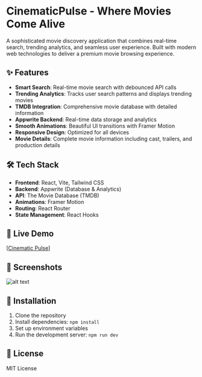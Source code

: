 # CinematicPulse - Where Movies Come Alive

A sophisticated movie discovery application that combines real-time search, trending analytics, and seamless user experience. Built with modern web technologies to deliver a premium movie browsing experience.

## ✨ Features

- **Smart Search**: Real-time movie search with debounced API calls
- **Trending Analytics**: Tracks user search patterns and displays trending movies
- **TMDB Integration**: Comprehensive movie database with detailed information
- **Appwrite Backend**: Real-time data storage and analytics
- **Smooth Animations**: Beautiful UI transitions with Framer Motion
- **Responsive Design**: Optimized for all devices
- **Movie Details**: Complete movie information including cast, trailers, and production details

## 🛠️ Tech Stack

- **Frontend**: React, Vite, Tailwind CSS
- **Backend**: Appwrite (Database & Analytics)
- **API**: The Movie Database (TMDB)
- **Animations**: Framer Motion
- **Routing**: React Router
- **State Management**: React Hooks

## 🚀 Live Demo

[[Cinematic Pulse](https://cinematicpulse.netlify.app/)]

## 📱 Screenshots

![alt text](./public/screenshot.png)

## 🔧 Installation

1. Clone the repository
2. Install dependencies: `npm install`
3. Set up environment variables
4. Run the development server: `npm run dev`

## 📄 License

MIT License
